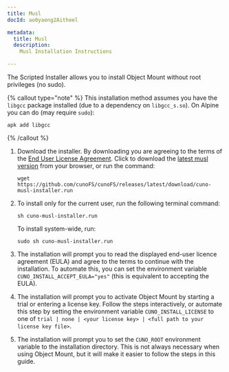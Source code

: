 ```yaml
---
title: Musl
docId: ao0yaeng2Aitheel

metadata:
  title: Musl
  description:
    Musl Installation Instructions

---
```



The Scripted Installer allows you to install Object Mount without root privileges (no sudo).

{% callout type="note"  %}
This installation method assumes you have the `libgcc` package installed (due to a dependency on `libgcc_s.so`). On Alpine you can do (may require `sudo`):

```console
apk add libgcc
```
{% /callout %}

1. Download the installer. By downloading you are agreeing to the terms of the [End User License Agreement](https://cuno.io/cunoFS-EULA). Click to download the [latest musl version](https://github.com/cunoFS/cunoFS/releases/latest/download/cuno-musl-installer.run) from your browser, or run the command:

   ```console
   wget https://github.com/cunoFS/cunoFS/releases/latest/download/cuno-musl-installer.run
   ```

2. To install only for the current user, run the following terminal command:

   ```console
   sh cuno-musl-installer.run
   ```

   To install system-wide, run:

   ```console
   sudo sh cuno-musl-installer.run
   ```

3. The installation will prompt you to read the displayed end-user licence agreement (EULA) and agree to the terms to continue with the installation. To automate this, you can set the environment variable `CUNO_INSTALL_ACCEPT_EULA="yes"` (this is equivalent to accepting the EULA).

4. The installation will prompt you to activate Object Mount by starting a trial or entering a license key. Follow the steps interactively, or automate this step by setting the environment variable `CUNO_INSTALL_LICENSE` to one of `trial | none | <your license key> | <full path to your license key file>`.

5. The installation will prompt you to set the `CUNO_ROOT` environment variable to the installation directory. This is not always necessary when using Object Mount, but it will make it easier to follow the steps in this guide.
